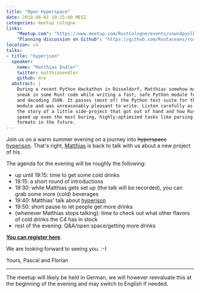 ```yaml
---
title: "Open Hyperspace"
date: 2018-08-01 19:15:00 MESZ
categories: meetup cologne
links:
    "Meetup.com": "https://www.meetup.com/RustCologne/events/vnwndpyxlbcb/"
    "Planning discussion on Github": "https://github.com/Rustaceans/rust-cologne/issues/59"
location: c4
talks:
- title: "hyperjson"
  speaker:
    name: "Matthias Endler"
    twitter: matthiasendler
    github: mre
  abstract: |
    During a recent Python Hackathon in Düsseldorf, Matthias somehow managed to
    sneak in some Rust code while writing a fast, safe Python module for encoding
    and decoding JSON. It passes (most of) the Python test suite for the `json`
    module and was unreasonably pleasant to write. Listen carefully as he tells
    the story of a little side-project that got out of hand and how Rust can help
    speed up even the most boring, highly-optimized tasks like parsing file
    formats in the future.
---
```

Join us on a warm summer evening on a journey into ~~hyperspace~~ [hyperjson].
That's right, [Matthias] is back to talk with us about a new project of his.

The agenda for the evening will be roughly the following:

- up until 19:15: time to get some cold drinks
- 19:15: a short round of introductions
- 19:30: while Matthias gets set up (the talk will be recorded), you can grab some more (cold) beverages
- 19:40: Matthias' talk about [hyperjson]
- 19:50: short pause to let people get more drinks
- (whenever Matthias stops talking): time to check out what other flavors of cold drinks the C4 has in stock
- rest of the evening: Q&A/open space/getting more drinks

[hyperjson]: https://github.com/mre/hyperjson
[Matthias]: https://github.com/mre


**[You can register here](https://www.meetup.com/RustCologne/events/vnwndpyxlbcb/)**.

We are looking forward to seeing you. :-)

Yours,
Pascal and Florian

- - -

The meetup will likely be held in German, we will however reevaluate this at the
beginning of the evening and may switch to English if needed.

